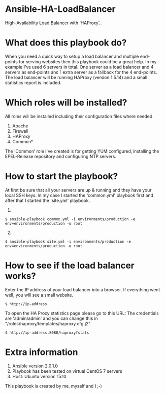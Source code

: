 # Ansible-HA-LoadBalancer
High-Availability Load Balancer with ‘HAProxy’..

# What does this playbook do?
When you need a quick way to setup a load balancer and multiple end-points for serving websites then this playbook could be a great help. In my example I've used 6 servers in total. One server as a load balancer and 4 servers as end-points and 1 extra server as a fallback for the 4 end-points. The load balancer will be running HAProxy (version 1.5.14) and a small statistics report is included.

# Which roles will be installed?
All roles will be installed including their configuration files where needed.

1. Apache
2. Firewall
3. HAProxy
4. Common*

The 'Common' role I've created is for getting YUM configured, installing the EPEL-Release repository and configuring NTP servers.

# How to start the playbook?

At first be sure that all your servers are up & running and they have your local SSH keys.
In my case I started the 'common.yml' playbook first and after that I started the 'site.yml' playbook.

1.
```
$ ansible-playbook common.yml -i environments/production -e env=environments/production -u root
```

2.
```
$ ansible-playbook site.yml -i environments/production -e env=environments/production -u root
```

# How to see if the load balancer works?
Enter the IP address of your load balancer into a browser. If everything went well, you will see a small website.


```
$ http://ip-address
```
To open the HA Proxy statistics page please go to this URL:
The credentials are 'admin/admin' and you can change this in "/roles/haproxy/templates/haproxy.cfg.j2"
```
$ http://ip-address:8080/haproxy?stats
```

# Extra information

1. Ansible version 2.0.1.0
2. Playbook has been tested on virtual CentOS 7 servers
3. Host: Ubuntu version 15.10

This playbook is created by me, myself and I   ;-)

